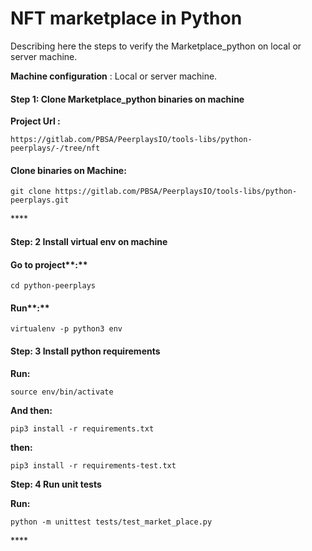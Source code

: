 # NFT marketplace in Python

Describing here the steps to verify the Marketplace\_python on local or server machine.



 **Machine configuration** : Local or server machine.



####  **Step 1:** Clone Marketplace\_python binaries on machine

**Project Url :**

```text
https://gitlab.com/PBSA/PeerplaysIO/tools-libs/python-peerplays/-/tree/nft
```

#### Clone binaries on Machine:

```text
git clone https://gitlab.com/PBSA/PeerplaysIO/tools-libs/python-peerplays.git
```

\*\*\*\*

####  **Step: 2** Install virtual env on machine

#### Go to project**:**

```text
cd python-peerplays
```

#### Run**:**

```text
virtualenv -p python3 env
```

 

#### **Step: 3** Install python requirements

**Run:**

```text
source env/bin/activate
```

**And then:**

```text
pip3 install -r requirements.txt
```

**then:**

```text
pip3 install -r requirements-test.txt
```



 **Step: 4 Run unit tests**

**Run:**

```text
python -m unittest tests/test_market_place.py
```



\*\*\*\*

